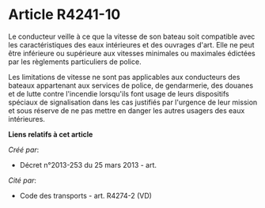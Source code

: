 # Article R4241-10

Le conducteur veille à ce que la vitesse de son bateau soit compatible avec les caractéristiques des eaux intérieures et des
ouvrages d'art. Elle ne peut être inférieure ou supérieure aux vitesses minimales ou maximales édictées par les règlements
particuliers de police.

Les limitations de vitesse ne sont pas applicables aux conducteurs des bateaux appartenant aux services de police, de
gendarmerie, des douanes et de lutte contre l'incendie lorsqu'ils font usage de leurs dispositifs spéciaux de signalisation
dans les cas justifiés par l'urgence de leur mission et sous réserve de ne pas mettre en danger les autres usagers des eaux
intérieures.

**Liens relatifs à cet article**

_Créé par_:

  - Décret n°2013-253 du 25 mars 2013 - art.

_Cité par_:

  - Code des transports - art. R4274-2 (VD)
